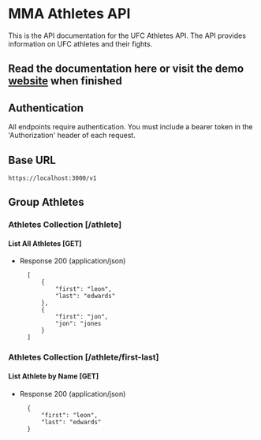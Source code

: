 # MMA Athletes API

This is the API documentation for the UFC Athletes API.
The API provides information on UFC athletes and their fights.

## Read the documentation here or visit the demo [website](https://github.com/danetsao/mma-api) when finished

## Authentication

All endpoints require authentication. You must include a bearer token in the 'Authorization' header of each request.

## Base URL

`https://localhost:3000/v1`

## Group Athletes

### Athletes Collection [/athlete]

#### List All Athletes [GET]

+ Response 200 (application/json)

        [
            {
                "first": "leon",
                "last": "edwards"
            },
            {
                "first": "jon",
                "jon": "jones
            }
        ]


### Athletes Collection [/athlete/first-last]

#### List Athlete by Name [GET]

+ Response 200 (application/json)

        {
            "first": "leon",
            "last": "edwards"
        }